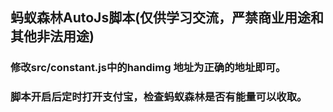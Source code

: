 ## 蚂蚁森林AutoJs脚本(仅供学习交流，严禁商业用途和其他非法用途)
### 修改src/constant.js中的handimg 地址为正确的地址即可。
### 脚本开启后定时打开支付宝，检查蚂蚁森林是否有能量可以收取。
